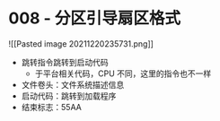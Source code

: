 # 008 - 分区引导扇区格式

![[Pasted image 20211220235731.png]]

+ 跳转指令跳转到启动代码
	+ 于平台相关代码，CPU 不同，这里的指令也不一样
+ 文件卷头：文件系统描述信息
+ 启动代码：跳转到加载程序
+ 结束标志：55AA